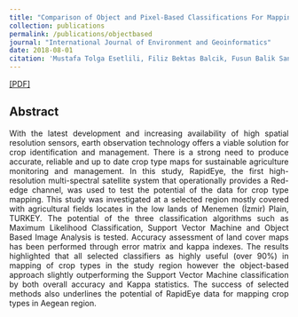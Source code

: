 ```yaml
---
title: "Comparison of Object and Pixel-Based Classifications For Mapping Crops Using Rapideye Imagery: A Case Study Of Menemen Plain, Turkey"
collection: publications
permalink: /publications/objectbased
journal: "International Journal of Environment and Geoinformatics"
date: 2018-08-01
citation: 'Mustafa Tolga Esetlili, Filiz Bektas Balcik, Fusun Balik Sanli, Kaan Kalkan, <b>Mustafa Ustuner</b>, Cigdem Goksel, Cem Gazioglu and Yusuf Kurucu, “Comparison of Object and Pixel-Based Classifications For Mapping Crops Using Rapideye Imagery: A Case Study Of Menemen Plain, Turkey,” International Journal of Environment and Geoinformatics, vol. 5, no. 2, pp. 231–243, Aug. 2018.'
---
```

[[PDF]](https://mustuner.github.io/files/objectbased.pdf)

## Abstract
<p align="justify">
With the latest development and increasing availability of high spatial resolution sensors, earth observation technology offers a viable solution for crop identification and management. There is a strong need to produce accurate, reliable and up to date crop type maps for sustainable agriculture monitoring and management. In this study, RapidEye, the first high-resolution multi-spectral satellite system that operationally provides a Red-edge channel, was used to test the potential of the data for crop type mapping. This study was investigated at a selected region mostly covered with agricultural fields locates in the low lands of Menemen (İzmir) Plain, TURKEY. The potential of the three classification algorithms such as Maximum Likelihood Classification, Support Vector Machine and Object Based Image Analysis is tested. Accuracy assessment of land cover maps has been performed through error matrix and kappa indexes. The results highlighted that all selected classifiers as highly useful (over 90%) in mapping of crop types in the study region however the object-based approach slightly outperforming the Support Vector Machine classification by both overall accuracy and Kappa statistics. The success of selected methods also underlines the potential of RapidEye data for mapping crop types in Aegean region.
</p> 

